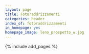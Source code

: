 ```yaml
---
layout: page
title: Fotoraddrizzamenti
categories: header
index_of: fotoraddrizzamenti
in_homepage: yes
homepage_image: leno_prospetto_w.jpg
---
```


{% include add_pages %}
